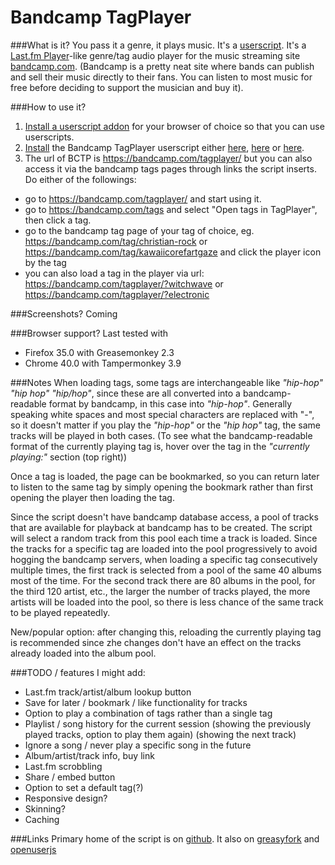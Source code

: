 # Bandcamp TagPlayer

###What is it?
You pass it a genre, it plays music. It's a [userscript](https://greasyfork.org/en/help/installing-user-scripts). It's a [Last.fm Player](http://www.last.fm/listen/globaltags/delta%20blues)-like genre/tag audio player for the music streaming site [bandcamp.com](http://bandcamp.com). 
(Bandcamp is a pretty neat site where bands can publish and sell their music directly to their fans. You can listen to most music for free before deciding to support the musician and buy it).

###How to use it?
1. [Install a userscript addon](https://greasyfork.org/en/help/installing-user-scripts) for your browser of choice so that you can use userscripts. 
2. [Install](https://github.com/SLLABslevap/bandcamp-tagplayer/raw/master/BCTP.user.js) the Bandcamp TagPlayer userscript either [here](https://github.com/SLLABslevap/bandcamp-tagplayer/raw/master/BCTP.user.js), [here](https://greasyfork.org/en/scripts/7786-bandcamp-tagplayer) or [here](https://openuserjs.org/scripts/SLLABslevap/Bandcamp_TagPlayer).
3. The url of BCTP is https://bandcamp.com/tagplayer/ but you can also  access it via the bandcamp tags pages through links the script inserts. Do either of the followings:
 - go to https://bandcamp.com/tagplayer/ and start using it.
 - go to https://bandcamp.com/tags and select "Open tags in TagPlayer", then click a tag.
 - go to the bandcamp tag page of your tag of choice, eg. https://bandcamp.com/tag/christian-rock or https://bandcamp.com/tag/kawaiicorefartgaze and click the player icon by the tag
 - you can also load a tag in the player via url: https://bandcamp.com/tagplayer/?witchwave or https://bandcamp.com/tagplayer/?electronic


###Screenshots?
Coming

###Browser support?
Last tested with
 - Firefox 35.0 with Greasemonkey 2.3
 - Chrome 40.0 with Tampermonkey  3.9

###Notes
 When loading tags, some tags are interchangeable like *"hip-hop"* *"hip hop"* *"hip/hop"*, since these are all converted into a bandcamp-readable format by bandcamp, in this case into *"hip-hop"*. Generally speaking white spaces and most special characters are replaced with "-", so it doesn't matter if you play the *"hip-hop"* or the *"hip hop"* tag, the same tracks will be played in both cases.
	(To see what the bandcamp-readable format of the currently playing tag is, hover over the tag in the *"currently playing:"* section (top right))
 
 Once a tag is loaded, the page can be bookmarked, so you can return later to listen to the same tag by simply opening the bookmark rather than first opening the player then loading the tag.

 Since the script doesn't have bandcamp database access, a pool of tracks  that are available for playback at bandcamp has to be created. The script will select a random track from this pool each time a track is loaded. Since the tracks for a specific tag are loaded into the pool progressively to avoid hogging the bandcamp servers, when loading a specific tag consecutively multiple times, the first track is selected from a pool of the same 40 albums most of the time. For the second track there are 80 albums in the pool, for the third 120 artist, etc., the larger the number of tracks played, the more artists will be loaded into the pool, so there is less chance of the same track to be played repeatedly.

 New/popular option: after changing this, reloading the currently playing tag is recommended since zhe changes don't have an effect on the tracks already loaded into the album pool.

###TODO / features I might add:
- Last.fm track/artist/album lookup button
- Save for later / bookmark / like functionality for tracks
- Option to play a combination of tags rather than a single tag
- Playlist / song history for the current session
(showing the previously played tracks, option to play them again)
(showing the next track)
- Ignore a song / never play a specific song in the future
- Album/artist/track info, buy link
- Last.fm scrobbling
- Share / embed button
- Option to set a default tag(?)
- Responsive design?
- Skinning?
- Caching

###Links
Primary home of the script is on [github](https://github.com/SLLABslevap/bandcamp-tagplayer). It also on [greasyfork](https://greasyfork.org/en/scripts/7786-bandcamp-tagplayer) and [openuserjs ](https://openuserjs.org/scripts/SLLABslevap/Bandcamp_TagPlayer)
